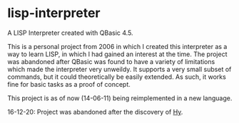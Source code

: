 lisp-interpreter
================

A LISP Interpreter created with QBasic 4.5.


This is a personal project from 2006 in which I created this interpreter as a way to learn LISP, in which I had gained an interest at the time. The project was abandoned after QBasic was found to have a variety of limitations which made the interpreter very unweildy. It supports a very small subset of commands, but it could theoretically be easily extended. As such, it works fine for basic tasks as a proof of concept.

This project is as of now (14-06-11) being reimplemented in a new language.

16-12-20: Project was abandoned after the discovery of [Hy](http://hylang.org).

